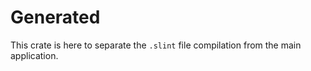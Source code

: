 <!-- Copyright © 2025 David Haig ; SPDX-License-Identifier: MIT -->

# Generated

This crate is here to separate the `.slint` file compilation from the main application.